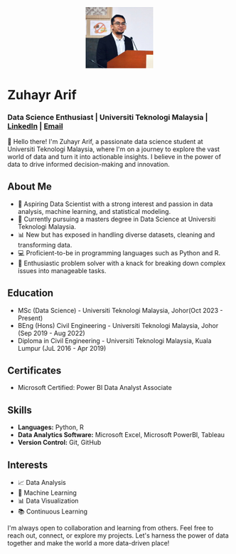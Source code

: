 <p align = "center">
  <img src="./2.jpg" alt="Zuhayr Arif" width="30%" height="30%">
</p>

# Zuhayr Arif
### Data Science Enthusiast | Universiti Teknologi Malaysia | [LinkedIn](https://www.linkedin.com/in/zuhayraz/) | [Email](mailto:zarif4@graduate.utm.my)

👋 Hello there! I'm Zuhayr Arif, a passionate data science student at Universiti Teknologi Malaysia, where I'm on a journey to explore the vast world of data and turn it into actionable insights. I believe in the power of data to drive informed decision-making and innovation.

## About Me
- 🔬 Aspiring Data Scientist with a strong interest and passion in data analysis, machine learning, and statistical modeling.
- 🌱 Currently pursuing a masters degree in Data Science at Universiti Teknologi Malaysia.
- 📊 New but has exposed in handling diverse datasets, cleaning and transforming data.
- 💻 Proficient-to-be in programming languages such as Python and R.
- 🧩 Enthusiastic problem solver with a knack for breaking down complex issues into manageable tasks.

## Education
- MSc (Data Science) - Universiti Teknologi Malaysia, Johor(Oct 2023 - Present)
- BEng (Hons) Civil Engineering - Universiti Teknologi Malaysia, Johor (Sep 2019 - Aug 2022)
- Diploma in Civil Engineering - Universiti Teknologi Malaysia, Kuala Lumpur (JuL 2016 - Apr 2019)

## Certificates
- Microsoft Certified: Power BI Data Analyst Associate

## Skills
- **Languages:** Python, R
- **Data Analytics Software:** Microsoft Excel, Microsoft PowerBI, Tableau
- **Version Control:** Git, GitHub

## Interests
- 📈 Data Analysis
- 🤖 Machine Learning
- 📊 Data Visualization
- 📚 Continuous Learning

I'm always open to collaboration and learning from others. Feel free to reach out, connect, or explore my projects. Let's harness the power of data together and make the world a more data-driven place!
